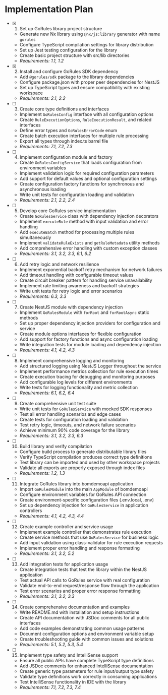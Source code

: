 # Implementation Plan

- [x] 1. Set up GoRules library project structure



  - Generate new Nx library using `@nx/js:library` generator with name `gorules`
  - Configure TypeScript compilation settings for library distribution
  - Set up Jest testing configuration for the library
  - Create basic project structure with src/lib directories
  - _Requirements: 1.1, 1.2_


- [x] 2. Install and configure GoRules SDK dependency


  - Add `@gorules/sdk` package to the library dependencies
  - Configure package.json with proper peer dependencies for NestJS
  - Set up TypeScript types and ensure compatibility with existing workspace
  - _Requirements: 2.1, 2.2_

- [ ] 3. Create core type definitions and interfaces
  - Implement `GoRulesConfig` interface with all configuration options
  - Create `RuleExecutionOptions`, `RuleExecutionResult`, and related interfaces
  - Define error types and `GoRulesErrorCode` enum
  - Create batch execution interfaces for multiple rule processing
  - Export all types through index.ts barrel file
  - _Requirements: 7.1, 7.2, 7.3_

- [ ] 4. Implement configuration module and factory
  - Create `GoRulesConfigService` that loads configuration from environment variables
  - Implement validation logic for required configuration parameters
  - Add support for default values and optional configuration settings
  - Create configuration factory functions for synchronous and asynchronous loading
  - Write unit tests for configuration loading and validation
  - _Requirements: 2.1, 2.2, 2.4_

- [ ] 5. Develop core GoRules service implementation
  - Create `GoRulesService` class with dependency injection decorators
  - Implement `executeRule` method with input validation and error handling
  - Add `executeBatch` method for processing multiple rules simultaneously
  - Implement `validateRuleExists` and `getRuleMetadata` utility methods
  - Add comprehensive error handling with custom exception classes
  - _Requirements: 3.1, 3.2, 3.3, 6.1, 6.2_

- [ ] 6. Add retry logic and network resilience
  - Implement exponential backoff retry mechanism for network failures
  - Add timeout handling with configurable timeout values
  - Create circuit breaker pattern for handling service unavailability
  - Implement rate limiting awareness and backoff strategies
  - Write unit tests for retry logic and error scenarios
  - _Requirements: 6.3, 3.3_

- [ ] 7. Create NestJS module with dependency injection
  - Implement `GoRulesModule` with `forRoot` and `forRootAsync` static methods
  - Set up proper dependency injection providers for configuration and service
  - Create module options interfaces for flexible configuration
  - Add support for factory functions and async configuration loading
  - Write integration tests for module loading and dependency injection
  - _Requirements: 4.1, 4.2, 4.3_

- [ ] 8. Implement comprehensive logging and monitoring
  - Add structured logging using NestJS Logger throughout the service
  - Implement performance metrics collection for rule execution times
  - Create execution tracing for debugging and monitoring purposes
  - Add configurable log levels for different environments
  - Write tests for logging functionality and metric collection
  - _Requirements: 6.1, 6.2, 6.4_

- [ ] 9. Create comprehensive unit test suite
  - Write unit tests for `GoRulesService` with mocked SDK responses
  - Test all error handling scenarios and edge cases
  - Create tests for configuration loading and validation
  - Test retry logic, timeouts, and network failure scenarios
  - Achieve minimum 90% code coverage for the library
  - _Requirements: 3.1, 3.2, 3.3, 6.3_

- [ ] 10. Build library and verify compilation
  - Configure build process to generate distributable library files
  - Verify TypeScript compilation produces correct type definitions
  - Test library can be imported and used by other workspace projects
  - Validate all exports are properly exposed through index files
  - _Requirements: 1.2, 1.3_

- [ ] 11. Integrate GoRules library into bomdemoapi application
  - Import `GoRulesModule` into the main `AppModule` of bomdemoapi
  - Configure environment variables for GoRules API connection
  - Create environment-specific configuration files (.env.local, .env)
  - Set up dependency injection for `GoRulesService` in application controllers
  - _Requirements: 4.1, 4.2, 4.3, 4.4_

- [ ] 12. Create example controller and service usage
  - Implement example controller that demonstrates rule execution
  - Create service methods that use `GoRulesService` for business logic
  - Add input validation using class-validator for rule execution requests
  - Implement proper error handling and response formatting
  - _Requirements: 3.1, 3.2, 5.2_

- [ ] 13. Add integration tests for application usage
  - Create integration tests that test the library within the NestJS application
  - Test actual API calls to GoRules service with real configuration
  - Validate end-to-end request/response flow through the application
  - Test error scenarios and proper error response formatting
  - _Requirements: 3.1, 3.2, 3.3_

- [ ] 14. Create comprehensive documentation and examples
  - Write README.md with installation and setup instructions
  - Create API documentation with JSDoc comments for all public interfaces
  - Add code examples demonstrating common usage patterns
  - Document configuration options and environment variable setup
  - Create troubleshooting guide with common issues and solutions
  - _Requirements: 5.1, 5.2, 5.3, 5.4_

- [ ] 15. Implement type safety and IntelliSense support
  - Ensure all public APIs have complete TypeScript type definitions
  - Add JSDoc comments for enhanced IntelliSense documentation
  - Create generic type parameters for rule input/output type safety
  - Validate type definitions work correctly in consuming applications
  - Test IntelliSense functionality in IDE with the library
  - _Requirements: 7.1, 7.2, 7.3, 7.4_